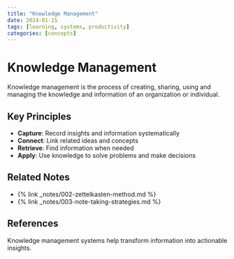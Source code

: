 ```yaml
---
title: "Knowledge Management"
date: 2024-01-15
tags: [learning, systems, productivity]
categories: [concepts]
---
```


# Knowledge Management

Knowledge management is the process of creating, sharing, using and managing the knowledge and information of an organization or individual.

## Key Principles

- **Capture**: Record insights and information systematically
- **Connect**: Link related ideas and concepts
- **Retrieve**: Find information when needed
- **Apply**: Use knowledge to solve problems and make decisions

## Related Notes

- {% link _notes/002-zettelkasten-method.md %}
- {% link _notes/003-note-taking-strategies.md %}

## References

Knowledge management systems help transform information into actionable insights.